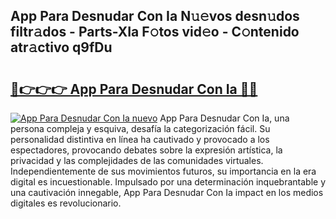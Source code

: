 ## App Para Desnudar Con Ia N𝚞𝚎vos desn𝚞dos filtr𝚊dos - Parts-XIa F𝚘tos vid𝚎o - C𝚘ntenido atr𝚊ctivo q9fDu

# <h2><a href="http://mbaypa.tromn.icu/?c=App+Para+Desnudar+Con+Ia">🔗👉👉👉 App Para Desnudar Con Ia 🔗🔗</a></h2>

[![App Para Desnudar Con Ia nuevo](https://i.imgur.com/pEAQMta.gif)](http://mbaypa.tromn.icu/?c=App+Para+Desnudar+Con+Ia)
App Para Desnudar Con Ia, una persona compleja y esquiva, desafía la categorización fácil. Su personalidad distintiva en línea ha cautivado y provocado a los espectadores, provocando debates sobre la expresión artística, la privacidad y las complejidades de las comunidades virtuales. Independientemente de sus movimientos futuros, su importancia en la era digital es incuestionable. Impulsado por una determinación inquebrantable y una cautivación innegable, App Para Desnudar Con Ia impact en los medios digitales es revolucionario.
